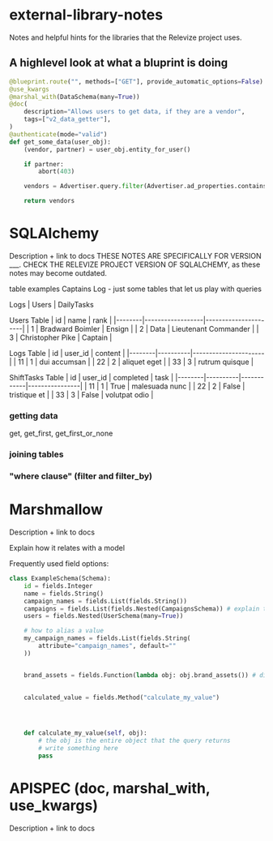 # external-library-notes
Notes and helpful hints for the libraries that the Relevize project uses. 

## A highlevel look at what a bluprint is doing

```py
@blueprint.route("", methods=["GET"], provide_automatic_options=False) # thing
@use_kwargs                                                            # thing
@marshal_with(DataSchema(many=True))                                   # thing
@doc(                                                                  # thing
    description="Allows users to get data, if they are a vendor",      # thing
    tags=["v2_data_getter"],                                           # thing
)
@authenticate(mode="valid")                                            # thing
def get_some_data(user_obj):
    (vendor, partner) = user_obj.entity_for_user()                     # thing

    if partner:
        abort(403)

    vendors = Advertiser.query.filter(Advertiser.ad_properties.contains(partner))

    return vendors
```

# SQLAlchemy

Description + link to docs
THESE NOTES ARE SPECIFICALLY FOR VERSION ___. 
CHECK THE RELEVIZE PROJECT VERSION OF SQLALCHEMY, as these notes may become outdated.

table examples
Captains Log - just some tables that let us play with queries

Logs | Users | DailyTasks

Users Table
| id     | name             | rank                 |
|--------|------------------|----------------------|
| 1      | Bradward Boimler | Ensign               |
| 2      | Data             | Lieutenant Commander |
| 3      | Christopher Pike | Captain              |

Logs Table
| id     | user_id  | content              |
|--------|----------|----------------------|
| 11     | 1        | dui accumsan         |
| 22     | 2        | aliquet eget         |
| 33     | 3        | rutrum quisque       |

ShiftTasks Table
| id     | user_id  | completed  | task           |
|--------|----------|------------|----------------|
| 11     | 1        | True       | malesuada nunc |
| 22     | 2        | False      | tristique et   |
| 33     | 3        | False      | volutpat odio  |

### getting data
get, get_first, get_first_or_none

### joining tables

### "where clause" (filter and filter_by)

### 

# Marshmallow

Description + link to docs

Explain how it relates with a model

Frequently used field options:
```py
class ExampleSchema(Schema):
    id = fields.Integer
    name = fields.String()
    campaign_names = fields.List(fields.String())
    campaigns = fields.List(fields.Nested(CampaignsSchema)) # explain this
    users = fields.Nested(UserSchema(many=True)) 

    # how to alias a value
    my_campaign_names = fields.List(fields.String(
        attribute="campaign_names", default=""
    ))    


    brand_assets = fields.Function(lambda obj: obj.brand_assets()) # difference between this and .Method

    
    calculated_value = fields.Method("calculate_my_value")




    def calculate_my_value(self, obj):
        # the obj is the entire object that the query returns
        # write something here
        pass
```


# APISPEC (doc, marshal_with, use_kwargs)

Description + link to docs
